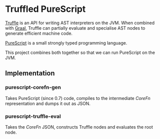 # Truffled PureScript

[Truffle](https://wiki.openjdk.java.net/display/Graal/Truffle+FAQ+and+Guidelines) is an API for writing AST interpreters on the JVM. When combined with [Graal](https://wiki.openjdk.java.net/display/Graal/Main), Truffle can partially evaluate and specialise AST nodes to generate efficient machine code.

[PureScript](http://www.purescript.org/) is a small strongly typed programming language.

This project combines both together so that we can run PureScript on the JVM.

## Implementation

### purescript-corefn-gen

Takes PureScript (since 0.7) code, compiles to the intermediate *CoreFn* representation and dumps it out as JSON.

### purescript-truffle-eval

Takes the *CoreFn* JSON, constructs Truffle nodes and evaluates the root node.
